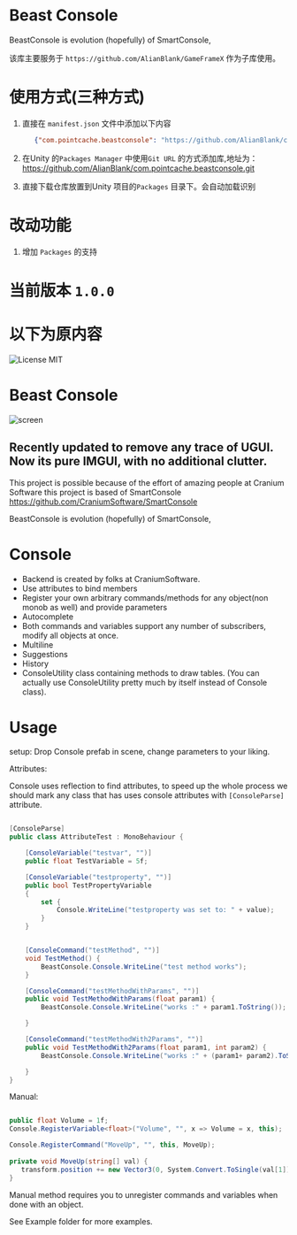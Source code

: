 # Beast Console

BeastConsole is evolution (hopefully) of SmartConsole,

该库主要服务于 `https://github.com/AlianBlank/GameFrameX` 作为子库使用。


# 使用方式(三种方式)
1. 直接在 `manifest.json` 文件中添加以下内容
   ```json
      {"com.pointcache.beastconsole": "https://github.com/AlianBlank/com.pointcache.beastconsole.git"}
    ```
2. 在Unity 的`Packages Manager` 中使用`Git URL` 的方式添加库,地址为：https://github.com/AlianBlank/com.pointcache.beastconsole.git

3. 直接下载仓库放置到Unity 项目的`Packages` 目录下。会自动加载识别

# 改动功能

1. 增加 `Packages` 的支持

# 当前版本 `1.0.0`


# 以下为原内容

![License MIT](https://img.shields.io/badge/license-MIT-green.svg)

# Beast Console

![screen](https://i.imgur.com/HwZk4ZJ.jpg)


## Recently updated to remove any trace of UGUI. Now its pure IMGUI, with no additional clutter.

This project is possible because of the effort of amazing people at Cranium Software
this project is based of SmartConsole https://github.com/CraniumSoftware/SmartConsole

BeastConsole is evolution (hopefully) of SmartConsole,


# Console
* Backend is created by folks at CraniumSoftware.
* Use attributes to bind members 
* Register your own arbitrary commands/methods for any object(non monob as well) and provide parameters
* Autocomplete
* Both commands and variables support any number of subscribers, modify all objects at once.
* Multiline
* Suggestions
* History
* ConsoleUtility class containing methods to draw tables. (You can actually use ConsoleUtility pretty much by itself instead of Console class).

# Usage

setup:
	Drop Console prefab in scene, change parameters to your liking.
 
Attributes:

Console uses reflection to find attributes, to speed up the whole process we should mark any class that has uses console 
attributes with `[ConsoleParse]` attribute.

```csharp

[ConsoleParse]
public class AttributeTest : MonoBehaviour {

    [ConsoleVariable("testvar", "")]
    public float TestVariable = 5f;

    [ConsoleVariable("testproperty", "")]
    public bool TestPropertyVariable
    {
        set {
            Console.WriteLine("testproperty was set to: " + value);
        }
    }


    [ConsoleCommand("testMethod", "")]
	void TestMethod() {
        BeastConsole.Console.WriteLine("test method works");
    }

    [ConsoleCommand("testMethodWithParams", "")]
    public void TestMethodWithParams(float param1) {
        BeastConsole.Console.WriteLine("works :" + param1.ToString());

    }

    [ConsoleCommand("testMethodWith2Params", "")]
    public void TestMethodWith2Params(float param1, int param2) {
        BeastConsole.Console.WriteLine("works :" + (param1+ param2).ToString());

    }
}


```

Manual:

```csharp

public float Volume = 1f;
Console.RegisterVariable<float>("Volume", "", x => Volume = x, this);

Console.RegisterCommand("MoveUp", "", this, MoveUp);
   
private void MoveUp(string[] val) {
   transform.position += new Vector3(0, System.Convert.ToSingle(val[1]) , 0);
}

```
Manual method requires you to unregister commands and variables when done with an object.

See Example folder for more examples.


